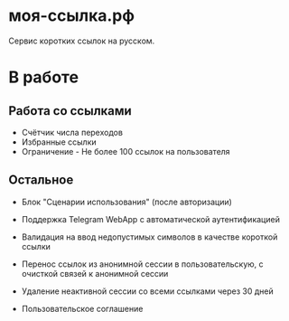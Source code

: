 # моя-ссылка.рф
Сервис коротких ссылок на русском.

# В работе

## Работа со ссылками

* Счётчик числа переходов
* Избранные ссылки
* Ограничение - Не более 100 ссылок на пользователя

## Остальное

* Блок "Сценарии использования" (после авторизации)
* Поддержка Telegram WebApp с автоматической аутентификацией

* Валидация на ввод недопустимых символов в качестве короткой ссылки
* Перенос ссылок из анонимной сессии в пользовательскую, с очисткой связей к анонимной сессии
* Удаление неактивной сессии со всеми ссылками через  30 дней
* Пользовательское соглашение